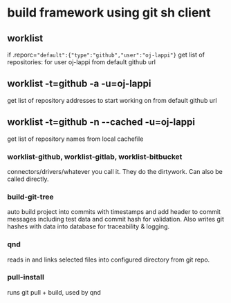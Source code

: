 build framework using git sh client
===================================

## worklist
if .reporc=`"default":{"type":"github","user":"oj-lappi"}`
get list of repositories: for user oj-lappi from default github url

## worklist -t=github -a -u=oj-lappi
get list of repository addresses to start working on from default github url

## worklist -t=github -n --cached -u=oj-lappi
get list of repository names from local cachefile

### worklist-github, worklist-gitlab, worklist-bitbucket
connectors/drivers/whatever you call it. They do the dirtywork. Can also be called directly.

### build-git-tree
auto build project into commits with timestamps and add header to commit messages including test data and commit hash for validation.
Also writes git hashes with data into database for traceability & logging.

### qnd 
reads in and links selected files into configured directory from git repo.

### pull-install
runs git pull + build, used by qnd
